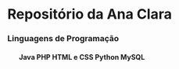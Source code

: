 <h1>Repositório da Ana Clara</h1>

<h3>Linguagens de Programação</h3>
<h4>
  <ul>
  <l1>Java</l1> 
  <l1>PHP</l1>
  <l1>HTML e CSS</l1>
  <l1>Python</l1>
  <l1>MySQL</l1> 
  </u1>
</h4>

